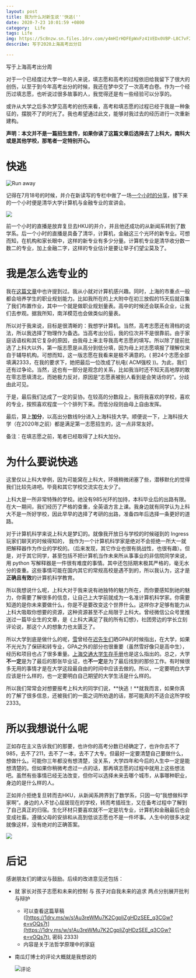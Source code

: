 ```yaml
---
layout: post
title: 我为什么对新生说''快逃(''
date: 2020-7-23 10:01:59 +0800
category:  Life
tags: Life
img: https://5c8nzw.sn.files.1drv.com/y4mHIrHDFEpWxFz41VEDx0VBP-L8C7vF2PXAWFfyjuhQxrsrbNm0K1UAocPW2tWpkNhDthiTl9zIVxZ3WkMoT7JbsYwQ5tYGOu_I6YaQ5CGD2UI2v-JsGOdTGorVfP5GD6MYyK5qdEjJuD7ua1pvJNNVWOWn03bEmPqPpmaxpyM44Q-jnnEvjKrhwcqjB65FE8_z4V6KDAA-9z_0aewbg1kMQ?width=1024&height=678&cropmode=none
describe: 写于2020上海高考出分日

---
```


<script src="https://cdn.mathjax.org/mathjax/latest/MathJax.js?config=TeX-AMS-MML_HTMLorMML" type="text/javascript"></script> <script type="text/x-mathjax-config"> MathJax.Hub.Config({ tex2jax: { skipTags: ['script', 'noscript', 'style', 'textarea', 'pre'], inlineMath: [['$','$']] } }); </script>

写于上海高考出分周

对于一个已经度过大学一年的人来说，填志愿和高考的过程依旧给我留下了很大的创伤，以至于到今年高考出分的时候，我还在梦中交了一次高考白卷。作为一个经历过填志愿，也听说过很多故事的人，我觉得还是有一些经验可以分享的。

或许从大学之后多次梦见高考的创伤来看，高考和填志愿的过程已经于我是一种象征的，摆脱不了的时光了。我也希望通过此文，能够对我过去的经历进行一次重新建构。

**声明：本文并不是一篇招生宣传，如果你读了这篇文章后选择去了上科大，南科大或是其他学校，那笔者一定特别开心。**



# 快逃

![Run away](https://rpbciq.sn.files.1drv.com/y4mXeIg06I5qFnj3-pfGlOjPnfCMgMd4_Yn2Uykz7mh8JvRxJwrpWDVhO73w7X9KW0-jGldlVrPhEhGVsunD4xKs8rPTvbI17fji8qkB5MfjLhNUks5Cn4g0AAQGeVWNxrfsUcjBHdmv7MFJM9hIBYQognRe4NnHB_Ej8xYpbOa08IYVzWeaW4tZX8L5HaNjY-R_xgPyh6tVafxxm8HmddJKw?width=591&height=1280&cropmode=none)



记得在7月18号的时候，并介在新读写的专栏中做了一场[一个小时的分享](https://mp.weixin.qq.com/s/i8L2BbvmbfCw4_YptUOqcg)，接下来的一个小时便是清华大学计算机与金融专业的宣讲会。

![](https://rpbviq.sn.files.1drv.com/y4mWNddP63MstN1q2CSKpzEZvO2zJpJDECc3BrfHewKUTvzGuZ0moWRVbrsqwcxZZjNJHiMhvqlYxDOOfLYqwgWOYo8L5omFHfUmrjWKuoMMIiSJHQVe32sf9x5S_OUiIJ_ZAiaRcFcRk-94o27ZVTlw5R4PYMUe4ofZgTa3q3wPiXd4OC0dP_jQiSSBMlLVVKLMKmOFvWiBTzYLU5PLPuwLQ?width=858&height=1679&cropmode=none)



前一个小时的直播是放弃复旦去HKU的并介，并且他还成功的从新闻系转到了数学系。后一个小时的直播是具备了清华，计算机，金融这三个光环的新专业。可想而知，在机构和家长眼中，这样的新专业有多少分量。计算机专业是清华收分数一数二的专业，加上金融二字，这样的专业估计是要让举子们望尘莫及了。



# 我是怎么选专业的

我在[这篇文章](https://aaaab3n.co/life/2020/04/15/computer-science)中也许提到过。我从小就对计算机感兴趣。同时，上海的市重点一般都会培养学生的职业规划能力。比如我所在的上大附中在初三放假的15天后就召集了我们布置作业，其中一个就是做职业规划量表。高中的时候还会联系企业，让我们去参观。据我所知，南洋模范也会做类似的量表。

所以对于我来说，目标是很清晰的：我想学计算机。当然，高考志愿还有滑档的说法，所以我选择了物理作为备选。当高考出分后，我的位次并不是很靠前。由于家庭话语权和其它复杂的原因，由我母上来主导我高考志愿的填写。所以除了提前批选了上科大以外，第一版志愿是从高分到低分填，因为母上对志愿填报了理解仅来自于辅导机构。可想而知，这一版志愿在我看来是极不满意的。( 把24个志愿全部填满2333，在我的要求下，她把最后一位改成了杭电( ACM强校 ))。为此，我们还有过争论。当然，这也有一部分是观念的关系，比如我当时还不知天高地厚的敢在零志愿填清北，而她极力反对，原因是“志愿表被别人看到是会笑话你的”。分歧由此可见。

于是，最后我们达成了一定的妥协。在较高的分数段上，我将我喜欢的学校，喜欢的专业，按照喜欢程度一个个排列下来。而低分段则由母上自由发挥。

最后，算上**加分**，以高出分数线9分进入上海科技大学。顺便说一下，上海科技大学（在2020年之前）都是满足第一志愿招生的，这一点非常友好。

备注：在填志愿之前，笔者已经取得了上科大加分。



# 为什么要说快逃

这里仅以上科大举例，因为可能窝在上科大，环境稍微闭塞了些，潜移默化的觉得我们比较先进吧。毕竟和其它学校交流实在太少了。

上科大是一所非常特殊的学校。祂没有985光环的加持，本科毕业后的出路有限。在大一期间，我们经历了严格的查重，全英语方言上课。我身边就有同学认为上科大不是一所好学校，因此早早的选择了考研的出路，准备四年后选择一条更好的道路。

对于计算机科学来说上科大是梦幻的。就像我开放日与学校的时候碰到的 Ingress玩家们聊天的时候得知的， 我作为一个计算机科学家是绝对不会拒绝一所大一就把解释器作为作业的学校的。（后来发现，其它作业也很有挑战性，也很有趣）。但是，对于其它同学，甚至包括不把计算机当作未来所从事事业的非信院同学来说，用 python 写解释器是一件很有难度的事情。其中还包括期末极其严格的，毫无水分的查重。这些事情可能在国内其它的常规高校是遇不到的，所以我认为，这才是**正确且有效**的计算机科学教育。

所以我想说什么呢，上科大对于我来说有祂独特的魅力所在，而你要感知到祂的魅力，你需要了解很多的信息，让自己上大学前就成为一名准计算机科学家。你需要知道的是你未来要做什么，你是不是要改变这个世界什么。这样你才足够有能力从上科大吸取你想要的资源，这种资源甚至不止局限于上科大。曾经微信公众号里推送过一篇毕业生的文章，是《上科大满足了我的所有幻想》，社团旁边的学长立刻评论说，那这个人的想象力也太匮乏了。

所以大学到底是做什么的呢，[雪](https://twitter.com/DelaYukiScarlet)曾经在[迟先生们](https://github.com/Chi-Task-Force/Chi-Bot-Story)晒GPA的时候指出，在大学，如果不光光为了保研和转专业，GPA之外的部分也很重要（虽然雪好像只是高中生），经历和项目也占了很多重量。[上海交通大学生存手册](http://www.houxiaodi.com/assets/misc/manual.pdf)也是这么指出的。总之，大学**不一定**是为了最后的那张毕业证，也**不一定**是为了最后找到的那份工作。有时候很多无用的事情才是在大学这段最自由的时间中应该去做的。所以，一定要明白大学应该是什么样的，也一定要明白自己期望的大学生活是什么样的。

所以我们常常会对想要报考上科大的同学们说，**快逃！**就我而言，如果你真的了解了很多信息，还被我们的一面之词所劝退的话，那可能真的不适合这所学校2333。

# 所以我想说什么呢

正如存在主义告诉我们的那要，也许你的高考分数已经确定了，也许你去不了985，去不了211，去不了一本，去不了大专。但最好一定要清楚自己要做什么，想做什么。可能你三年都没有想清楚，没关系，大学四年和今后的人生中一定是能想清楚的。但如果你稍微考虑过一点的话，那再填志愿的过程中就用上这些想法吧。虽然有些事情已经无法改变，但你可以选择未来去哪个城市，从事哪种职业，身边的是什么样的人。

正如并介拒绝复旦转而去HKU，从新闻系跨界到了数学系，只因一句“我想做科学家啊”。身边的人不甘心屈居现在的学校，转而考插班生，又在备考过程中了解到了自己真正的归宿。生化环材只要喜欢就不一定是坑专业，计算机和金融最后也会变成社畜。遵循父母的安排和从高到低谈志愿也不是一件坏事。人生中的很多决定就像这样，没有绝对的正确答案。

![](https://sfvxrq.sn.files.1drv.com/y4m4xUrwH3YqFrQB_dswHC-r_EE6MARb_F7VDv9K3-7q3lpFyITsUbA8bOB5cuxSZfkTFEFdgQEUTk681PoaPyJbbwLIaebThB0j93Uc-O3mI6AoACd6cfGwUqVpUlSjHLn9mrurcxxLyb6QfT8ivMb9mXDQFg4CqQRh1oZ28Z3u2LvNRXaJuxdwP4MWD8j5_OAdopK4CyN1MhnSHP3IlxTIQ?width=684&height=1436&cropmode=none)



# 后记

感谢朋友们的建议与鼓励。后续的改进意见还包括：

- 就 家长对孩子志愿和未来的控制 与 孩子对自我未来的追求 两点分别展开批判与辩护
  - 可以查看这篇草稿 ([https://1drv.ms/w/s!Au3reWMu7K2CgpliZgHDzSEE_q3CGw?e=vOQs7t](https://1drv.ms/w/s!Au3reWMu7K2CgpliZgHDzSEE_q3CGw?e=vOQs7t), 密码 2333)
  - 内容是关于法哲学原理中的家庭
  
- 南瓜灯博士的评论大概就是我想说的

  ![评论](https://5c8kzw.sn.files.1drv.com/y4mD-IcC20PzF5WLdgp4csjEvGNkkXZwWm2UoPjZ8qUd1XhBrudj-XcqQICxEY36sMOqispko5pNiVMk1OFsKYhMdEqXwUZJ1dj6LDGPUTQxHaQkBp9WUuoLD9gw1IzvyiZAhcW7w9TqdSg8-nob7JPgCCv8RHTGvOc__-bY52HHAFlV2k59leP1cn4kdbiBCHtQUpM9LdKC94M-weVJC-7gQ?width=828&height=702&cropmode=none)



